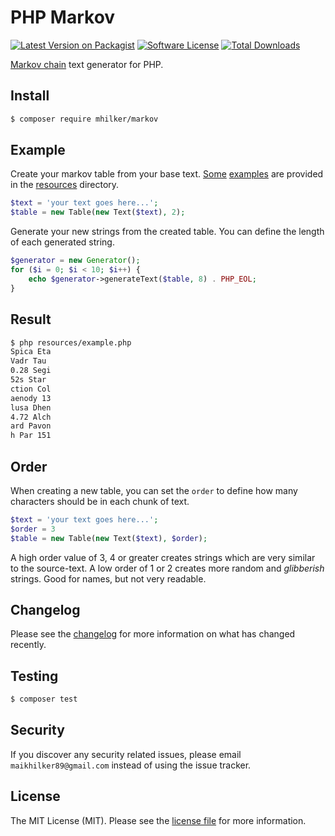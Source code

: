 # PHP Markov

[![Latest Version on Packagist][ico-version]][link-packagist]
[![Software License][ico-license]](LICENSE.md)
[![Total Downloads][ico-downloads]][link-downloads]

[Markov chain](link-wikipedia) text generator for PHP.

## Install

``` bash
$ composer require mhilker/markov
```

## Example

Create your markov table from your base text. [Some](link-satellites) [examples](link-stars) are provided in the [resources](link-resources) directory.

``` php
$text = 'your text goes here...';
$table = new Table(new Text($text), 2);
```

Generate your new strings from the created table. You can define the length of each generated string. 

``` php
$generator = new Generator();
for ($i = 0; $i < 10; $i++) {
    echo $generator->generateText($table, 8) . PHP_EOL;
}
```

## Result

``` bash
$ php resources/example.php
Spica Eta
Vadr Tau
0.28 Segi
52s Star
ction Col
aenody 13
lusa Dhen
4.72 Alch
ard Pavon
h Par 151
```
## Order

When creating a new table, you can set the `order` to define how many characters should be in each chunk of text.

``` php
$text = 'your text goes here...';
$order = 3
$table = new Table(new Text($text), $order);
```

A high order value of 3, 4 or greater creates strings which are very similar to the source-text.
A low order of 1 or 2 creates more random and _glibberish_ strings. Good for names, but not very readable.

## Changelog

Please see the [changelog](CHANGELOG.md) for more information on what has changed recently.

## Testing

``` bash
$ composer test
```
## Security

If you discover any security related issues, please email `maikhilker89@gmail.com` instead of using the issue tracker.

## License

The MIT License (MIT). Please see the [license file](LICENSE.md) for more information.

[ico-version]: https://img.shields.io/packagist/v/mhilker/php-markov.svg?style=flat-square
[ico-license]: https://img.shields.io/badge/license-MIT-brightgreen.svg?style=flat-square
[ico-downloads]: https://img.shields.io/packagist/dt/mhilker/php-markov.svg?style=flat-square

[link-packagist]: https://packagist.org/packages/mhilker/php-markov
[link-downloads]: https://packagist.org/packages/mhilker/php-markov
[link-satellites]: resources/satellites.txt
[link-stars]: resources/stars.txt
[link-resources]: resources/
[link-wikipedia]: https://en.wikipedia.org/wiki/Markov_chain
